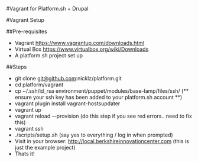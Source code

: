 #Vagrant for Platform.sh + Drupal

#Vagrant Setup

##Pre-requisites
* Vagrant https://www.vagrantup.com/downloads.html
* Virtual Box https://www.virtualbox.org/wiki/Downloads
* A platform.sh project set up

##Steps
* git clone git@github.com:nicklz/platform.git
* cd platform/vagrant
* cp ~/.ssh/id_rsa environment/puppet/modules/base-lamp/files/ssh/ (** ensure your ssh key has been added to your platform.sh account **)
* vagrant plugin install vagrant-hostsupdater
* vagrant up
* vagrant reload --provision (do this step if you see red errors.. need to fix this)
* vagrant ssh
* ./scripts/setup.sh (say yes to everything / log in when prompted)
* Visit in your browser: http://local.berkshireinnovationcenter.com (this is just the example project)
* Thats it!